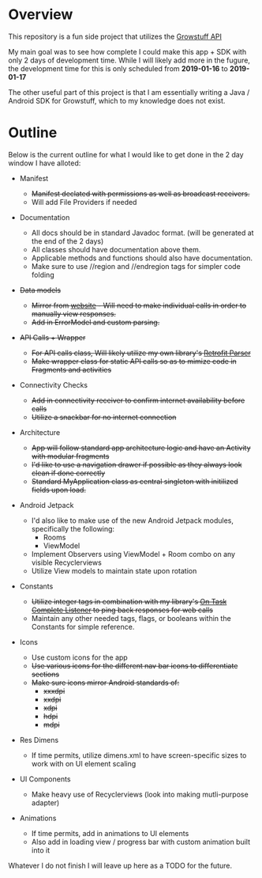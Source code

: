 # Overview

This repository is a fun side project that utilizes the [Growstuff API](https://github.com/Growstuff/growstuff/wiki/API-Version-0) 

My main goal was to see how complete I could make this app + SDK with only 2 days of development time. While I will likely add more in the fugure, the development time for this is only scheduled from <b>2019-01-16</b> to <b>2019-01-17</b>

The other useful part of this project is that I am essentially writing a Java / Android SDK for Growstuff, which to my knowledge does not exist.

# Outline

Below is the current outline for what I would like to get done in the 2 day window I have alloted: 

* Manifest
	* ~~Manifest declated with permissions as well as broadcast receivers.~~
	* Will add File Providers if needed
	
* Documentation
	* All docs should be in standard Javadoc format. (will be generated at the end of the 2 days)
    * All classes should have documentation above them.
	* Applicable methods and functions should also have documentation.
	* Make sure to use //region and //endregion tags for simpler code folding
	
* ~~Data models~~
	* ~~Mirror from [website](https://github.com/Growstuff/growstuff/wiki/API-Version-0) - Will need to make individual calls in order to manually view responses.~~
	* ~~Add in ErrorModel and custom parsing.~~ 

* ~~API Calls + Wrapper~~
	* ~~For API calls class, Will likely utilize my own library's [Retrofit Parser](https://github.com/PGMacDesign/PGMacTips/blob/master/library/src/main/java/com/pgmacdesign/pgmactips/networkclasses/retrofitutilities/RetrofitParser.java)~~
	* ~~Make wrapper class for static API calls so as to mimize code in Fragments and activities~~

* Connectivity Checks
	* ~~Add in connectivity receiver to confirm internet availability before calls~~
	* ~~Utilize a snackbar for no internet connection~~
	
* Architecture
	* ~~App will follow standard app architecture logic and have an Activity with modular fragments~~ 
	* ~~I'd like to use a navigation drawer if possible as they always look clean if done correctly~~
	* ~~Standard MyApplication class as central singleton with initilized fields upon load.~~
	
* Android Jetpack
	* I'd also like to make use of the new Android Jetpack modules, specifically the following:
		* Rooms
		* ViewModel
	* Implement Observers using ViewModel + Room combo on any visible Recyclerviews
	* Utilize View models to maintain state upon rotation 

* Constants
	* ~~Utilize integer tags in combination with my library's [On Task Complete Listener](https://github.com/PGMacDesign/PGMacTips/blob/master/library/src/main/java/com/pgmacdesign/pgmactips/adaptersandlisteners/OnTaskCompleteListener.java) to ping back responses for web calls~~
	* Maintain any other needed tags, flags, or booleans within the Constants for simple reference.
	
* Icons
	* Use custom icons for the app
	* ~~Use various icons for the different nav bar icons to differentiate sections~~
	* ~~Make sure icons mirror Android standards of:~~
		* ~~xxxdpi~~
		* ~~xxdpi~~
		* ~~xdpi~~
		* ~~hdpi~~
		* ~~mdpi~~

* Res Dimens
	* If time permits, utilize dimens.xml to have screen-specific sizes to work with on UI element scaling
		
* UI Components
	* Make heavy use of Recyclerviews (look into making mutli-purpose adapter)
		
* Animations
	* If time permits, add in animations to UI elements
	* Also add in loading view / progress bar with custom animation built into it
	
	
	
	
Whatever I do not finish I will leave up here as a TODO for the future.	